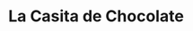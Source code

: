---
title: "La Casita de Chocolate"
url: /la-linea-de-la-concepcion/la-casita-de-chocolate/
shop: comodidad
---